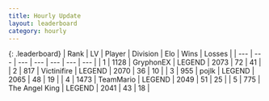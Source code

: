 ```yaml
---
title: Hourly Update
layout: leaderboard
category: hourly
---
```


{: .leaderboard}
| Rank | LV | Player | Division | Elo | Wins | Losses |
| --- | --- | --- | --- | --- | --- | --- |
| <span data-change="1">1</span> | 1128 | <span title="ID: 315148">GryphonEX</span> | LEGEND | <span data-change="9">2073</span> | <span data-change="1">72</span> | <span data-change="0">41</span> |
| <span data-change="-1">2</span> | 817 | <span title="ID: 112242">Victinifire</span> | LEGEND | <span data-change="0">2070</span> | <span data-change="0">36</span> | <span data-change="0">10</span> |
| <span data-change="0">3</span> | 955 | <span title="ID: 4783">pojlk</span> | LEGEND | <span data-change="13">2065</span> | <span data-change="2">48</span> | <span data-change="0">19</span> |
| <span data-change="0">4</span> | 1473 | <span title="ID: 164871">TeamMario</span> | LEGEND | <span data-change="0">2049</span> | <span data-change="0">51</span> | <span data-change="0">25</span> |
| <span data-change="0">5</span> | 775 | <span title="ID: 547162">The Angel King</span> | LEGEND | <span data-change="0">2041</span> | <span data-change="0">43</span> | <span data-change="0">18</span> |